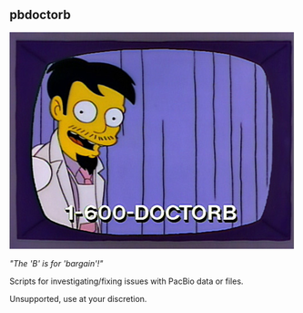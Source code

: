pbdoctorb
---------


![Dr. Nick](doctorb.jpg)

*"The 'B' is for 'bargain'!"*

Scripts for investigating/fixing issues with PacBio data or files.

Unsupported, use at your discretion.
